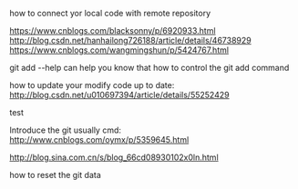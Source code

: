 how to connect yor local code with remote repository

https://www.cnblogs.com/blacksonny/p/6920933.html
http://blog.csdn.net/hanhailong726188/article/details/46738929
https://www.cnblogs.com/wangmingshun/p/5424767.html

git add --help  can help you know that how to control the git add command


how to update your modify code up to date:
http://blog.csdn.net/u010697394/article/details/55252429

test

Introduce the git usually cmd:
http://www.cnblogs.com/oymx/p/5359645.html



http://blog.sina.com.cn/s/blog_66cd08930102x0ln.html

how to reset the git data
